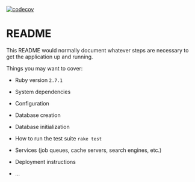 [![codecov](https://codecov.io/gh/supragma/comp.code/branch/master/graph/badge.svg)](https://codecov.io/gh/supragma/comp.code)

# README

This README would normally document whatever steps are necessary to get the
application up and running.

Things you may want to cover:

* Ruby version
```2.7.1```
* System dependencies

* Configuration

* Database creation

* Database initialization

* How to run the test suite
```rake test```

* Services (job queues, cache servers, search engines, etc.)

* Deployment instructions

* ...
